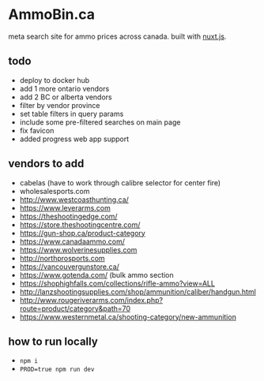 # AmmoBin.ca

meta search site for ammo prices across canada. built with [nuxt.js](https://nuxtjs.org).

## todo
- deploy to docker hub
- add 1 more ontario vendors
- add 2 BC or alberta vendors
- filter by vendor  province
- set table filters in query params
- include some pre-filtered searches on main page
- fix favicon
- added progress web app support

## vendors to add
- cabelas (have to work through calibre selector for center fire)
- wholesalesports.com
- http://www.westcoasthunting.ca/
- https://www.leverarms.com
- https://theshootingedge.com/
- https://store.theshootingcentre.com/
- https://gun-shop.ca/product-category
- https://www.canadaammo.com/
- https://www.wolverinesupplies.com
- http://northprosports.com
- https://vancouvergunstore.ca/
- https://www.gotenda.com/ (bulk ammo section
- https://shophighfalls.com/collections/rifle-ammo?view=ALL
- http://lanzshootingsupplies.com/shop/ammunition/caliber/handgun.html
- http://www.rougeriverarms.com/index.php?route=product/category&path=70
- https://www.westernmetal.ca/shooting-category/new-ammunition

## how to run locally
- ```npm i```
- ```PROD=true npm run dev```

